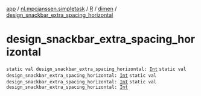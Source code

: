 [app](../../../index.md) / [nl.mpcjanssen.simpletask](../../index.md) / [R](../index.md) / [dimen](index.md) / [design_snackbar_extra_spacing_horizontal](.)

# design_snackbar_extra_spacing_horizontal

`static val design_snackbar_extra_spacing_horizontal: `[`Int`](https://kotlinlang.org/api/latest/jvm/stdlib/kotlin/-int/index.html)
`static val design_snackbar_extra_spacing_horizontal: `[`Int`](https://kotlinlang.org/api/latest/jvm/stdlib/kotlin/-int/index.html)
`static val design_snackbar_extra_spacing_horizontal: `[`Int`](https://kotlinlang.org/api/latest/jvm/stdlib/kotlin/-int/index.html)
`static val design_snackbar_extra_spacing_horizontal: `[`Int`](https://kotlinlang.org/api/latest/jvm/stdlib/kotlin/-int/index.html)